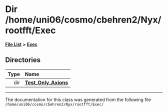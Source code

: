 
# Dir /home/uni06/cosmo/cbehren2/Nyx/rootfft/Exec


[**File List**](files.md) **>** [**Exec**](dir_43a12cefb7942b6f49b5b628aafd3192.md)












## Directories

| Type | Name |
| ---: | :--- |
| dir | [**Test\_Only\_Axions**](dir_eb24725df855cf6c732a19e4912f662a.md) <br> |

















------------------------------
The documentation for this class was generated from the following file `/home/uni06/cosmo/cbehren2/Nyx/rootfft/Exec/`